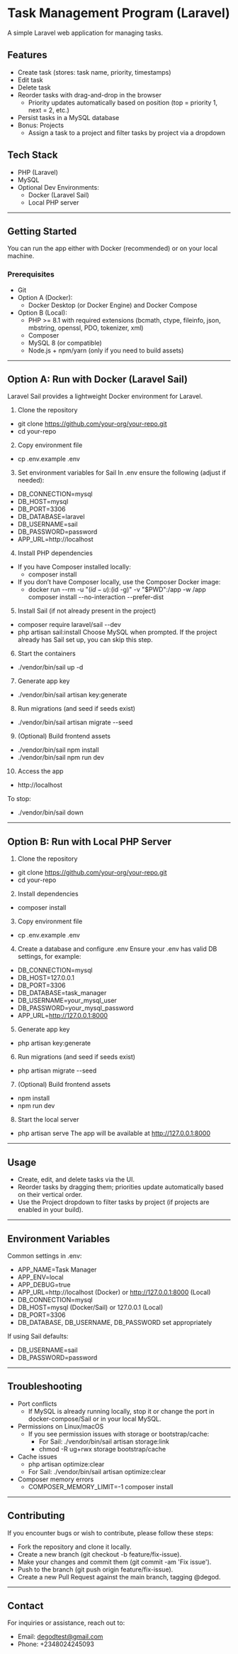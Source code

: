 # Task Management Program (Laravel)

A simple Laravel web application for managing tasks.

## Features

-   Create task (stores: task name, priority, timestamps)
-   Edit task
-   Delete task
-   Reorder tasks with drag-and-drop in the browser
    -   Priority updates automatically based on position (top = priority 1, next = 2, etc.)
-   Persist tasks in a MySQL database
-   Bonus: Projects
    -   Assign a task to a project and filter tasks by project via a dropdown

## Tech Stack

-   PHP (Laravel)
-   MySQL
-   Optional Dev Environments:
    -   Docker (Laravel Sail)
    -   Local PHP server

---

## Getting Started

You can run the app either with Docker (recommended) or on your local machine.

### Prerequisites

-   Git
-   Option A (Docker):
    -   Docker Desktop (or Docker Engine) and Docker Compose
-   Option B (Local):
    -   PHP >= 8.1 with required extensions (bcmath, ctype, fileinfo, json, mbstring, openssl, PDO, tokenizer, xml)
    -   Composer
    -   MySQL 8 (or compatible)
    -   Node.js + npm/yarn (only if you need to build assets)

---

## Option A: Run with Docker (Laravel Sail)

Laravel Sail provides a lightweight Docker environment for Laravel.

1. Clone the repository

-   git clone https://github.com/your-org/your-repo.git
-   cd your-repo

2. Copy environment file

-   cp .env.example .env

3. Set environment variables for Sail
   In .env ensure the following (adjust if needed):

-   DB_CONNECTION=mysql
-   DB_HOST=mysql
-   DB_PORT=3306
-   DB_DATABASE=laravel
-   DB_USERNAME=sail
-   DB_PASSWORD=password
-   APP_URL=http://localhost

4. Install PHP dependencies

-   If you have Composer installed locally:
    -   composer install
-   If you don’t have Composer locally, use the Composer Docker image:
    -   docker run --rm -u "$(id -u):$(id -g)" -v "$PWD":/app -w /app composer install --no-interaction --prefer-dist

5. Install Sail (if not already present in the project)

-   composer require laravel/sail --dev
-   php artisan sail:install
    Choose MySQL when prompted. If the project already has Sail set up, you can skip this step.

6. Start the containers

-   ./vendor/bin/sail up -d

7. Generate app key

-   ./vendor/bin/sail artisan key:generate

8. Run migrations (and seed if seeds exist)

-   ./vendor/bin/sail artisan migrate --seed

9. (Optional) Build frontend assets

-   ./vendor/bin/sail npm install
-   ./vendor/bin/sail npm run dev

10. Access the app

-   http://localhost

To stop:

-   ./vendor/bin/sail down

---

## Option B: Run with Local PHP Server

1. Clone the repository

-   git clone https://github.com/your-org/your-repo.git
-   cd your-repo

2. Install dependencies

-   composer install

3. Copy environment file

-   cp .env.example .env

4. Create a database and configure .env
   Ensure your .env has valid DB settings, for example:

-   DB_CONNECTION=mysql
-   DB_HOST=127.0.0.1
-   DB_PORT=3306
-   DB_DATABASE=task_manager
-   DB_USERNAME=your_mysql_user
-   DB_PASSWORD=your_mysql_password
-   APP_URL=http://127.0.0.1:8000

5. Generate app key

-   php artisan key:generate

6. Run migrations (and seed if seeds exist)

-   php artisan migrate --seed

7. (Optional) Build frontend assets

-   npm install
-   npm run dev

8. Start the local server

-   php artisan serve
    The app will be available at http://127.0.0.1:8000

---

## Usage

-   Create, edit, and delete tasks via the UI.
-   Reorder tasks by dragging them; priorities update automatically based on their vertical order.
-   Use the Project dropdown to filter tasks by project (if projects are enabled in your build).

---

## Environment Variables

Common settings in .env:

-   APP_NAME=Task Manager
-   APP_ENV=local
-   APP_DEBUG=true
-   APP_URL=http://localhost (Docker) or http://127.0.0.1:8000 (Local)
-   DB_CONNECTION=mysql
-   DB_HOST=mysql (Docker/Sail) or 127.0.0.1 (Local)
-   DB_PORT=3306
-   DB_DATABASE, DB_USERNAME, DB_PASSWORD set appropriately

If using Sail defaults:

-   DB_USERNAME=sail
-   DB_PASSWORD=password

---

## Troubleshooting

-   Port conflicts
    -   If MySQL is already running locally, stop it or change the port in docker-compose/Sail or in your local MySQL.
-   Permissions on Linux/macOS
    -   If you see permission issues with storage or bootstrap/cache:
        -   For Sail: ./vendor/bin/sail artisan storage:link
        -   chmod -R ug+rwx storage bootstrap/cache
-   Cache issues
    -   php artisan optimize:clear
    -   For Sail: ./vendor/bin/sail artisan optimize:clear
-   Composer memory errors
    -   COMPOSER_MEMORY_LIMIT=-1 composer install

---

## Contributing

If you encounter bugs or wish to contribute, please follow these steps:

-   Fork the repository and clone it locally.
-   Create a new branch (git checkout -b feature/fix-issue).
-   Make your changes and commit them (git commit -am 'Fix issue').
-   Push to the branch (git push origin feature/fix-issue).
-   Create a new Pull Request against the main branch, tagging @degod.

---

## Contact

For inquiries or assistance, reach out to:

-   Email: degodtest@gmail.com
-   Phone: +2348024245093

